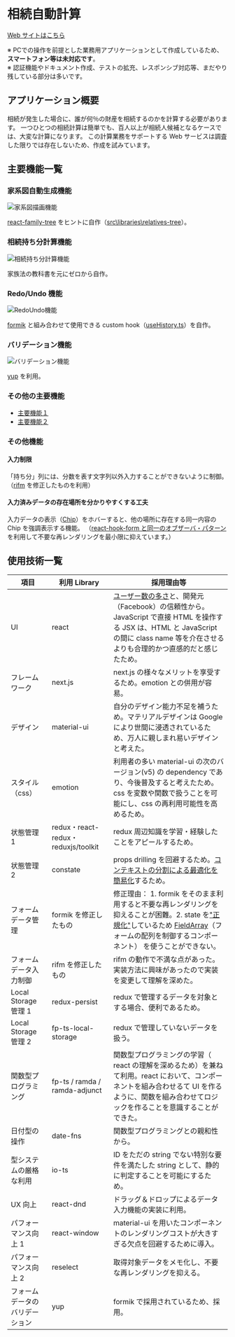 # 相続自動計算

[Web サイトはこちら](https://inheritance.vercel.app/)

※ PCでの操作を前提とした業務用アプリケーションとして作成しているため、**スマートフォン等は未対応です**。  
※ 認証機能やドキュメント作成、テストの拡充、レスポンシブ対応等、まだやり残している部分は多いです。

## アプリケーション概要

相続が発生した場合に、誰が何％の財産を相続するのかを計算する必要があります。
一つひとつの相続計算は簡単でも、百人以上が相続人候補となるケースでは、大変な計算になります。
この計算業務をサポートする Web サービスは調査した限りでは存在しないため、作成を試みています。

## 主要機能一覧

### 家系図自動生成機能

![家系図描画機能](public/images/4-家系図描画機能.gif)

[react-family-tree](https://sanichkotikov.github.io/react-family-tree-example/) をヒントに自作（[src\libraries\relatives-tree](https://github.com/fizumi/inheritance_public/tree/main/src/libraries/relatives-tree)）。

### 相続持ち分計算機能

![相続持ち分計算機能](public/images/10-相続持ち分計算機能.gif)

家族法の教科書を元にゼロから自作。

### Redo/Undo 機能

![RedoUndo機能](public/images/6-RedoUndo機能.gif)

[formik](https://formik.org/docs/overview) と組み合わせて使用できる custom hook（[useHistory.ts](src/utils/react/hooks/useHistory.ts)）を自作。

### バリデーション機能

![バリデーション機能](public/images/8-バリデーション.gif)

[yup](https://github.com/jquense/yup) を利用。

### その他の主要機能

- [主要機能１](README/主要機能１.md)
- [主要機能２](README/主要機能２.md)

### その他機能

#### 入力制限

「持ち分」列には、分数を表す文字列以外入力することができないように制御。（[rifm](https://github.com/realadvisor/rifm) を修正したものを利用）

#### 入力済みデータの存在場所を分かりやすくする工夫

入力データの表示（[Chip](https://next--material-ui.netlify.app/components/chips/#main-content)）をホバーすると、他の場所に存在する同一内容の Chip を強調表示する機能。
（[react-hook-form と同一のオブザーバ・パターン](https://github.com/react-hook-form/react-hook-form/blob/master/src/utils/Subject.ts)を利用して不要な再レンダリングを最小限に抑えています。）

## 使用技術一覧

| 項目                           | 利用 Library                        | 採用理由等                                                                                                                                                                                                                                                                                             |
| ------------------------------ | ----------------------------------- | ------------------------------------------------------------------------------------------------------------------------------------------------------------------------------------------------------------------------------------------------------------------------------------------------------ |
| UI                             | react                               | [ユーザー数の多さ](https://www.npmtrends.com/angular-vs-react-vs-vue)と、開発元（Facebook）の信頼性から。JavaScript で直接 HTML を操作する JSX は、HTML と JavaScript の間に class name 等を介在させるよりも合理的かつ直感的だと感じたため。                                                           |
| フレームワーク                 | next.js                             | next.js の様々なメリットを享受するため。emotion との併用が容易。                                                                                                                                                                                                                                       |
| デザイン                       | material-ui                         | 自分のデザイン能力不足を補うため。マテリアルデザインは Google により世間に浸透されているため、万人に親しまれ易いデザインと考えた。                                                                                                                                                                     |
| スタイル（css）                | emotion                             | 利用者の多い material-ui の次のバージョン(v5) の dependency であり、今後普及すると考えたため。css を変数や関数で扱うことを可能にし、css の再利用可能性を高めるため。                                                                                                                                 |
| 状態管理 1                     | redux・react-redux・reduxjs/toolkit | redux 周辺知識を学習・経験したことをアピールするため。                                                                                                                                                                                                                                                 |
| 状態管理 2                     | constate                            | props drilling を回避するため。[コンテキストの分割による最適化を簡易化](https://qiita.com/fizumi6/items/224eea88f087e2bb3dd3)するため。                                                                                                                                                                |
| フォームデータ管理             | formik を修正したもの               | 修正理由： 1. formik をそのまま利用すると不要な再レンダリングを抑えることが困難。2. state を["正規化"](https://redux.js.org/recipes/structuring-reducers/normalizing-state-shape#designing-a-normalized-state)しているため [FieldArray](https://formik.org/docs/api/fieldarray)（フォームの配列を制御するコンポーネント） を使うことができない。 |
| フォームデータ入力制御         | rifm を修正したもの                 | rifm の動作で不満な点があった。実装方法に興味があったので実装を変更して理解を深めた。                                                                                                                                                                                                                  |
| Local Storage 管理 1           | redux-persist                       | redux で管理するデータを対象とする場合、便利であるため。                                                                                                                                                                                                                                               |
| Local Storage 管理 2           | fp-ts-local-storage                 | redux で管理していないデータを扱う。                                                                                                                                                                                                                                                                   |
| 関数型プログラミング           | fp-ts / ramda / ramda-adjunct       | 関数型プログラミングの学習（ react の理解を深めるため）を兼ねて利用。react において、コンポーネントを組み合わせるて UI を作るように、関数を組み合わせてロジックを作ることを意識することができた。                                                                                                      |
| 日付型の操作                       | date-fns                            | 関数型プログラミングとの親和性から。                                                                                                                                                                                                                                                                   |
| 型システムの厳格な利用         | io-ts                               | ID をただの string でない特別な要件を満たした string として、静的に判定することを可能にするため。                                                                                                                                                                                                      |
| UX 向上                        | react-dnd                           | ドラッグ＆ドロップによるデータ入力機能の実装に利用。                                                                                                                                                                                                                                                   |
| パフォーマンス向上 1           | react-window                        | material-ui を用いたコンポーネントのレンダリングコストが大きすぎる欠点を回避するために導入。                                                                                                                                                                                                           |
| パフォーマンス向上 2           | reselect                            | 取得対象データをメモ化し、不要な再レンダリングを抑える。                                                                                                                                                                                                                                               |
| フォームデータのバリデーション | yup                                 | formik で採用されているため、採用。                                                                                                                                                                                                                                                                    |
